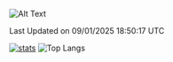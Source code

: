 ![Alt Text](https://media.tenor.com/3Gehha8RO-sAAAAC/goose-dance.gif)

<!--START_SECTION:waka-->

 Last Updated on 09/01/2025 18:50:17 UTC
<!--END_SECTION:waka-->
[![stats](https://github-readme-stats-rose-phi.vercel.app/api?username=jxncted&count_private=true)](https://github.com/jxncted/github-readme-stats)
![Top Langs](https://github-readme-stats-rose-phi.vercel.app/api/top-langs/?username=jxncted\&layout=compact&hide=c,assembly,jupyter%20notebook)
